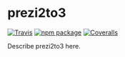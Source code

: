 # prezi2to3

[![Travis][build-badge]][build]
[![npm package][npm-badge]][npm]
[![Coveralls][coveralls-badge]][coveralls]

Describe prezi2to3 here.

[build-badge]: https://travis-ci.org/digirati-co-uk/prezi2to3-js.svg?branch=master
[build]: https://travis-ci.org/digirati-co-uk/prezi2to3-js

[npm-badge]: https://img.shields.io/npm/v/npm-package.png?style=flat-square
[npm]: https://www.npmjs.org/package/npm-package

[coveralls-badge]: https://img.shields.io/coveralls/user/repo/master.png?style=flat-square
[coveralls]: https://coveralls.io/github/user/repo
